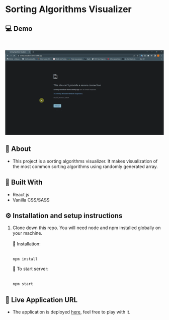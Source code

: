 # Sorting Algorithms Visualizer

## 💻 Demo

<br>

![App Demo](./src/demo.gif)

## 📝 About

- This project is a sorting algorithms visualizer. It makes visualization of the most common sorting algorithms using randomly generated array.

## 🧱 Built With

- React js <br>
- Vanilla CSS/SASS

## ⚙️ Installation and setup instructions

1. Clone down this repo. You will need node and npm installed globally on your machine.<br><br>
   📌 Installation: <br><br>
   ```sh
   npm install
   ```
   🚀 To start server: <br><br>
   ```sh
   npm start
   ```

## 🚀 Live Application URL

- The application is deployed [here](https://sorting-visualizer-demo.netlify.app/), feel free to play with it.
